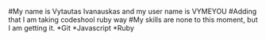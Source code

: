 #My name is Vytautas Ivanauskas and my user name is VYMEYOU 
#Adding that I am taking codeshool ruby way
#My skills are none to this moment, but I am getting it.
*Git
*Javascript
*Ruby
